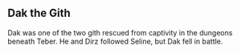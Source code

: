 
## Dak the Gith

Dak was one of the two gith rescued from captivity in the dungeons beneath
Teber.  He and Dirz followed Seline, but Dak fell in battle.

